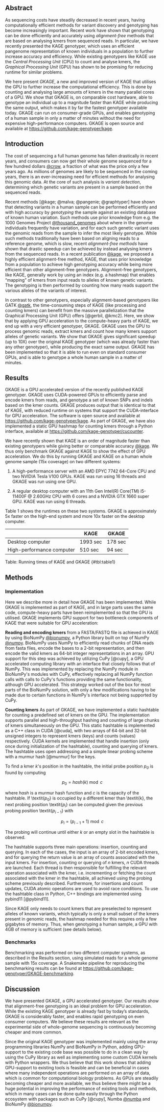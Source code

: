 

## Abstract
As sequencing costs have steadily decreased in recent years, having computationally efficient methods for variant discovery and genotyping has become increasingly important. Recent work have shown that genotyping can be done efficiently and accurately using *alignment-free* methods that are based on analysing kmers from sequenced reads. In particular, we have recently presented the KAGE genotyper, which uses an efficient pangenome representation of known individuals in a population to further increase accuracy and efficiency. While existing genotypers like KAGE use the *Central Processing Unit* (CPU) to count and analyse kmers, the *Graphical Processing Unit* (GPU)  has shown to be promising for reducing runtime for similar problems.

We here present *GKAGE*, a new and improved version of KAGE that utilises the GPU to further increase the computational efficiency. This is done by counting and analysing large amounts of kmers in the many parallel cores of a GPU. We show that GKAGE is, on comparable cost hardware, able to genotype an individual up to a magnitude faster than KAGE while producing the same output, which makes it by far the fastest genotyper available today. GKAGE can run on consumer-grade GPUs, and enables genotyping of a human sample in only a matter of minutes without the need for expensive high-performance computers. GKAGE is open source and available at <https://github.com/kage-genotyper/kage>.

## Introduction
The cost of sequencing a full human genome has fallen drastically in recent years, and consumers can now get their whole genome sequenced for a few hundred dollars [@crow], a fraction of what was the price only a few years ago. As millions of genomes are likely to be sequenced in the coming years, there is an ever-increasing need for efficient methods for analysing this genomic data. At the core of such analysis is *variant detection*, determining which genetic variants are present in a sample based on the sequenced reads.

Recent methods [@kage; @malva; @pangenie; @graphtyper] have shown that detecting variants in a human sample can be performed efficiently and with high accuracy by *genotyping* the sample against an existing database of known human variation. Such methods use prior knowledge from e.g. the 1000 Genomes Project [@thousand_genomes] about where in the genome individuals frequently have variation, and for each such genetic variant uses the genomic reads from the sample to infer the most likely genotype. While such methods traditionally have been based on aligning reads to a reference genome, which is slow, recent *alignment-free methods* have shown that drastic speedup can be achieved by instead analysing kmers from the sequenced reads. In a recent publication [@kage], we proposed a highly efficient alignment-free method, KAGE, that uses prior knowledge from a population to achieve high genotyping accuracy while being more efficient than other alignment-free genotypers. Alignment-free genotypers, like KAGE, generally work by using an index (e.g. a hashmap) that enables “mapping” of kmers from input reads to alleles of known genetic variants. The genotyping is then performed by counting how many reads support the various alleles of the variants of interest. 

In contrast to other genotypers, especially alignment-based genotypers like GATK [@gatk], the time-consuming steps of KAGE (like processing and counting kmers) can benefit from the massive parallelization that the Graphical Processing Unit (GPU) offers [@gerbil, @kmc2]. Here, we show that by applying GPU acceleration to the compute-heavy parts of KAGE, we end up with a very efficient genotyper, GKAGE. GKAGE uses the GPU to process genomic reads, extract kmers and count how many kmers support alleles of genetic variants. We show that GKAGE gives significant speedup (up to 10X) over the original KAGE genotyper (which was already faster than any other genotyper), while producing the exact same output. GKAGE has been implemented so that it is able to run even on standard consumer GPUs, and is able to genotype a whole human sample in a matter of minutes.

## Results
GKAGE is a GPU accelerated version of the recently published KAGE genotyper. GKAGE uses CUDA-powered GPUs to efficiently parse and encode kmers from reads, and genotype a set of known SNPs and indels based on the kmer counts. GKAGE produces output that is identical to that of KAGE, with reduced runtime on systems that support the CUDA-interface for GPU acceleration. The software is open source and available at <https://github.com/kage-genotyper/kage>. As part of GKAGE, we have also implemented a static GPU hashmap for counting kmers through a Python interface, available at <https://github.com/kage-genotyper/cucounter>.

We have recently shown that KAGE is an order of magnitude faster than existing genotypers while giving better or comparable accuracy [@kage]. We thus only benchmark GKAGE against KAGE to show the effect of GPU acceleration. We do this by running GKAGE and KAGE on a human whole genome sample (15x coverage) on two different systems:

1. A high-performance server with an AMD EPYC 7742 64-Core CPU and two NVIDIA Tesla V100 GPUs. KAGE was run using 16 threads and GKAGE was run using one GPU.

2. A regular desktop computer with an 11th Gen Intel(R) Core(TM) i5-11400F @ 2.60GHz CPU with 6 cores and a NVIDIA GTX 1660 super GPU. KAGE was run using 6 threads.

Table 1 shows the runtimes on these two systems. GKAGE is approximately 5x faster on the high-end system and more 10x faster on the desktop computer.


|                           | KAGE     | GKAGE   |
|---------------------------|----------|---------|
| Desktop computer          | 1993 sec | 178 sec |
| High-performance computer | 510 sec  | 94 sec |
Table: Running times of KAGE and GKAGE
{#tbl:table1}




## Methods

### Implementation
Here we describe more in detail how GKAGE has been implemented. While GKAGE is implemented as part of KAGE, and in large parts uses the same code, compute-heavy parts have been reimplemented so that the GPU is utilised. GKAGE implements GPU support for two bottleneck components of KAGE that were suitable for GPU acceleration:

**Reading and encoding kmers** from a FASTA/FASTQ file is achieved in KAGE by using BioNumPy [@bionumpy], a Python library built on top of NumPy [@numpy]. BioNumPy uses NumPy to efficiently read chunks of DNA reads from fasta files, encode the bases to a 2-bit representation, and then encode the valid kmers as 64-bit integer representations in an array. GPU support for this step was achieved by utilizing CuPy [@cupy], a GPU accelerated computing library with an interface that closely follows that of NumPy. This was implemented by replacing the NumPy module in BioNumPy's modules with CuPy, effectively replacing all NumPy function calls with calls to CuPy's functions providing the same functionality, although GPU accelerated. This strategy worked out of the box for most parts of the BioNumPy solution, with only a few modifications having to be made due to certain functions in NumPy's interface not being supported by CuPy. 


**Counting kmers** As part of GKAGE, we have implemented a static hashtable for counting a predefined set of kmers on the GPU. The implementation supports parallel and high-throughput hashing and counting of large chunks of kmers simultaneously on the GPU.
This static hashtable is implemented as a C++ class in CUDA [@cuda], with two arrays of 64-bit and 32-bit unsigned integers to represent kmers (keys) and counts (values) respectively. CUDA kernels are implemented that handle insertion (only once during initialization of the hashtable), counting and querying of kmers. The hashtable uses open addressing and a simple linear probing scheme with a murmur hash [@murmur] for the keys.


To find a kmer *k*'s position in the hashtable, the initial probe position *$p_0$* is found by computing

$$
  p_0=hash(k) \bmod c
$$


where *hash* is a murmur hash function and *c* is the capacity of the hashtable.
If \textit{$p_0$} is occupied by a different kmer than \textit{k}, the next probing position \textit{$p_i$} can be computed given the previous probing position \textit{$p_{i-1}$} with

$$
  p_i=(p_{i-1} + 1) \bmod c
$$

The probing will continue until either *k* or an empty slot in the hashtable is observed.

The hashtable supports three main operations: insertion, counting and querying.
In each of the cases, the input is an array of 2-bit encoded kmers, and for querying the return value is an array of counts associated with the input kmers. For insertion, counting or querying of *n* kmers, *n* CUDA threads are launched. Each thread is then responsible for fulfilling the relevant operation associated with the kmer, i.e. incrementing or fetching the count associated with the kmer in the hashtable, all achieved using the probing scheme previously described. Furthermore, for insertions and count updates, CUDA atomic operations are used to avoid race conditions. To use the hashtable class in Python, C++ bindings are implemented using pybind11 [@pybind11]. 

Since KAGE only needs to count kmers that are preselected to represent alleles of known variants, which typically is only a small subset of the kmers present in genomic reads, the hashmap needed for this requires only a few gigabytes of memory.
Thus, when genotyping a human sample, a GPU with 4GB of memory is sufficient (see details below).


### Benchmarks
Benchmarking was performed on two different computer systems, as described in the Results section, using simulated reads for a whole genome sample with 15x coverage. A Snakemake pipeline for reproducing the benchmarking results can be found at <https://github.com/kage-genotyper/GKAGE-benchmarking>.

## Discussion
We have presented GKAGE, a GPU accelerated genotyper. Our results show that alignment-free genotyping is an ideal problem for GPU acceleration. While the existing KAGE genotyper is already fast by today’s standards, GKAGE is considerably faster, and enables rapid genotyping on even consumer computers. We believe these results are relevant as the experimental side of whole-genome sequencing is continuously becoming cheaper and more common.

Since the original KAGE genotyper was implemented mainly using the array programming libraries NumPy and BioNumPy in Python, adding GPU-support to the existing code base was possible to do in a clean way by using the CuPy library as well as implementing some custom CUDA kernels with Python wrappers. We thus believe that this work shows that adding GPU-support to existing tools is feasible and can be beneficial in cases where many independent operations are performed on an array of data, which is common for computational biology problems. As GPUs are steadily becoming cheaper and more available, we thus believe there might be a huge potential in improving the performance of existing tools and methods, which in many cases can be done quite easily through the Python ecosystem with packages such as CuPy [@cupy], Numba [@numba] and BioNumPy [@bionumpy].



[@malva]: doi:10.1016/j.isci.2019.07.011
[@kage]: doi:10.1186/s13059-022-02771-2
[@jellyfish]: doi:10.1093/bioinformatics/btr011 
[@numpy]: doi:10.1038/s41586-020-2649-2
[@thousand_genomes]: doi:10.1038/nature15393
[@graphtyper]: doi:10.1038/ng.3964
[@gerbil]: doi:10.1186/s13015-017-0097-9
[@kmc2]: doi:10.1109/ASAP.2018.8445084
[@bionumpy]: doi:10.1101/2022.12.21.521373
[@numba]: doi:10.1145/2833157.2833162
[@pangenie]: doi:10.1038/s41588-022-01043-w
[@crow]: doi:10.1016/j.cell.2019.02.041
[@gatk]: doi:10.1101/201178
